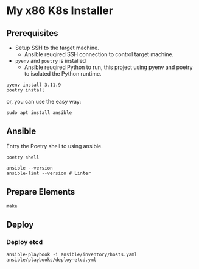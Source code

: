 # My x86 K8s Installer

## Prerequisites

- Setup SSH to the target machine.
  - Ansible reuqired SSH connection to control target machine.
- `pyenv` and `poetry` is installed
  - Ansible reuqired Python to run, this project using pyenv and poetry to isolated the Python runtime.

```shell
pyenv install 3.11.9
poetry install
```

or, you can use the easy way:

```shell
sudo apt install ansible
```

## Ansible

Entry the Poetry shell to using ansible.

```shell
poetry shell

ansible --version
ansible-lint --version # Linter
```

## Prepare Elements

```shell
make
```

## Deploy

### Deploy etcd

```shell
ansible-playbook -i ansible/inventory/hosts.yaml ansible/playbooks/deploy-etcd.yml
```

